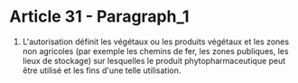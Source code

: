 # Article 31 - Paragraph_1

1. L'autorisation définit les végétaux ou les produits végétaux et les zones non agricoles (par exemple les chemins de fer, les zones publiques, les lieux de stockage) sur lesquelles le produit phytopharmaceutique peut être utilisé et les fins d'une telle utilisation.
